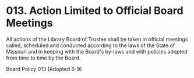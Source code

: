 # 013. Action Limited to Official Board Meetings

All actions of the Library Board of Trustee shall be taken in official meetings called, scheduled and conducted according to the laws of the State of Missouri and in keeping with the Board's by-laws and with policies adopted from time to time by the Board.

Board Policy 013 (Adopted 6-9)
